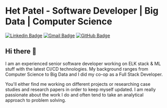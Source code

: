 # Het Patel - Software Developer | Big Data | Computer Science

[![Linkedin Badge](https://img.shields.io/badge/-LinkedIn-0A66C2?style=for-the-badge&logo=Linkedin&logoColor=white&link=https://www.linkedin.com/in/het-patel21/)](https://www.linkedin.com/in/het-patel21/)
[![Gmail Badge](https://img.shields.io/badge/-hetpatel8520@gmail.com-EA4335?style=for-the-badge&logo=Gmail&logoColor=white&link=mailto:hetpatel8520@gmail.com)](mailto:hetpatel8520@gmail.com)
[![GitHub Badge](https://img.shields.io/badge/-Het21-181717?style=for-the-badge&logo=GitHub&logoColor=white&link=https://github.com/Het21)](https://github.com/Het21)

## Hi there 👋
I am an experienced senior software developer working on ELK stack & ML stuff with the latest CI/CD technologies. My background ranges from Computer Science to Big Data and I did my co-op as a Full Stack Developer.

You'll either find me working on different projects or researching case studies and research papers in order to keep myself updated. I am really passionate about the work I do and often tend to take an analytical approach to problem solving.

